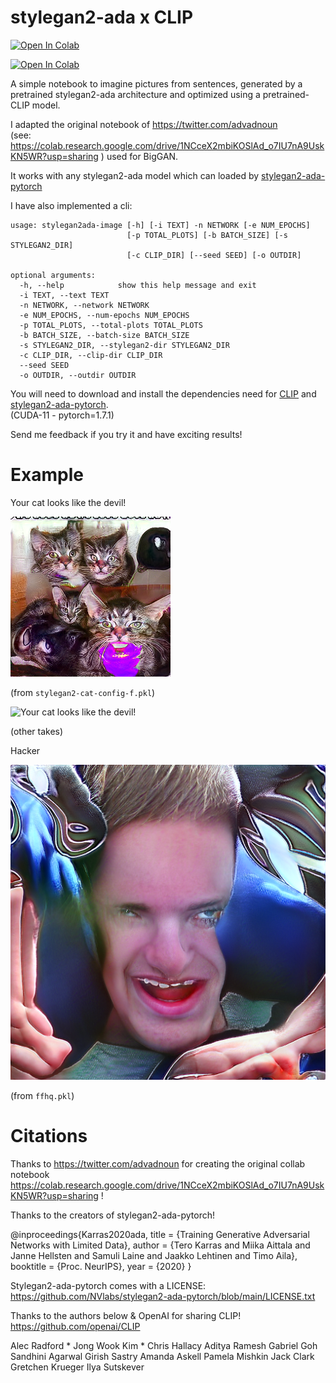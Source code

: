 # stylegan2-ada x CLIP
[![Open In Colab](https://colab.research.google.com/assets/colab-badge.svg)](https://colab.research.google.com/github/ysig/stylegan2-ADAxCLIP/blob/main/stylegan2_ada%20x%20CLIP.ipynb)


[![Open In Colab](https://colab.research.google.com/assets/colab-badge.svg)](https://colab.research.google.com/github/ysig/stylegan2-ADAxCLIP/blob/main/stylegan2_ada%20x%20CLIP_cli.ipynb)

A simple notebook to imagine pictures from sentences, generated by a pretrained stylegan2-ada architecture and optimized using a pretrained-CLIP model.

I adapted the original notebook of https://twitter.com/advadnoun  
(see: https://colab.research.google.com/drive/1NCceX2mbiKOSlAd_o7IU7nA9UskKN5WR?usp=sharing )
used for BigGAN.

It works with any stylegan2-ada model which can loaded by [stylegan2-ada-pytorch](https://github.com/NVlabs/stylegan2-ada-pytorch)

I have also implemented a cli:

```
usage: stylegan2ada-image [-h] [-i TEXT] -n NETWORK [-e NUM_EPOCHS]
                          [-p TOTAL_PLOTS] [-b BATCH_SIZE] [-s STYLEGAN2_DIR]
                          [-c CLIP_DIR] [--seed SEED] [-o OUTDIR]

optional arguments:
  -h, --help            show this help message and exit
  -i TEXT, --text TEXT
  -n NETWORK, --network NETWORK
  -e NUM_EPOCHS, --num-epochs NUM_EPOCHS
  -p TOTAL_PLOTS, --total-plots TOTAL_PLOTS
  -b BATCH_SIZE, --batch-size BATCH_SIZE
  -s STYLEGAN2_DIR, --stylegan2-dir STYLEGAN2_DIR
  -c CLIP_DIR, --clip-dir CLIP_DIR
  --seed SEED
  -o OUTDIR, --outdir OUTDIR 
```  

You will need to download and install the dependencies need for [CLIP](https://github.com/openai/CLIP) and [stylegan2-ada-pytorch](https://github.com/NVlabs/stylegan2-ada-pytorch).  
(CUDA-11 - pytorch=1.7.1)

Send me feedback if you try it and have exciting results!

# Example

Your cat looks like the devil!

![Your cat looks like the devil!](./cat.png)

(from `stylegan2-cat-config-f.pkl`)

![Your cat looks like the devil!](./other_takes.png)

(other takes)


Hacker

![Hacker](./hacker.png)

(from `ffhq.pkl`)

# Citations

Thanks to https://twitter.com/advadnoun for creating the original collab notebook https://colab.research.google.com/drive/1NCceX2mbiKOSlAd_o7IU7nA9UskKN5WR?usp=sharing !

Thanks to the creators of stylegan2-ada-pytorch!

@inproceedings{Karras2020ada,
  title     = {Training Generative Adversarial Networks with Limited Data},
  author    = {Tero Karras and Miika Aittala and Janne Hellsten and Samuli Laine and Jaakko Lehtinen and Timo Aila},
  booktitle = {Proc. NeurIPS},
  year      = {2020}
}

Stylegan2-ada-pytorch comes with a LICENSE: https://github.com/NVlabs/stylegan2-ada-pytorch/blob/main/LICENSE.txt

Thanks to the authors below & OpenAI for sharing CLIP! https://github.com/openai/CLIP

Alec Radford \* Jong Wook Kim \* Chris Hallacy Aditya Ramesh Gabriel Goh Sandhini Agarwal
Girish Sastry Amanda Askell Pamela Mishkin Jack Clark Gretchen Krueger
Ilya Sutskever
